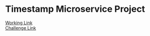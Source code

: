 # Timestamp Microservice Project

[Working Link](https://TimestampMicroservice.vector2912.repl.co) <br />
[Challenge Link](https://www.freecodecamp.org/learn/apis-and-microservices/apis-and-microservices-projects/timestamp-microservice) <br />